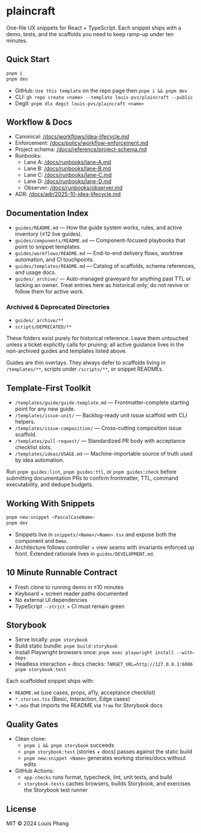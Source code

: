 # plaincraft

One-file UX snippets for React + TypeScript. Each snippet ships with a demo, tests, and the scaffolds you need to keep ramp-up under ten minutes.

## Quick Start

```bash
pnpm i
pnpm dev
```

- GitHub: `Use this template` on the repo page then `pnpm i && pnpm dev`
- CLI: `gh repo create <name> --template louis-pvs/plaincraft --public`
- Degit: `pnpm dlx degit louis-pvs/plaincraft <name>`

## Workflow & Docs

- Canonical: [/docs/workflows/idea-lifecycle.md](/docs/workflows/idea-lifecycle.md)
- Enforcement: [/docs/policy/workflow-enforcement.md](/docs/policy/workflow-enforcement.md)
- Project schema: [/docs/reference/project-schema.md](/docs/reference/project-schema.md)
- Runbooks:
  - Lane A: [/docs/runbooks/lane-A.md](/docs/runbooks/lane-A.md)
  - Lane B: [/docs/runbooks/lane-B.md](/docs/runbooks/lane-B.md)
  - Lane C: [/docs/runbooks/lane-C.md](/docs/runbooks/lane-C.md)
  - Lane D: [/docs/runbooks/lane-D.md](/docs/runbooks/lane-D.md)
  - Observer: [/docs/runbooks/observer.md](/docs/runbooks/observer.md)
- ADR: [/docs/adr/2025-10-idea-lifecycle.md](/docs/adr/2025-10-idea-lifecycle.md)

## Documentation Index

- `guides/README.md` — How the guide system works, rules, and active inventory (≤12 live guides).
- `guides/components/README.md` — Component-focused playbooks that point to snippet templates.
- `guides/workflows/README.md` — End-to-end delivery flows, worktree automation, and CI touchpoints.
- `guides/templates/README.md` — Catalog of scaffolds, schema references, and usage docs.
- `guides/_archive/` — Auto-managed graveyard for anything past TTL or lacking an owner. Treat entries here as historical only; do not revive or follow them for active work.

### Archived & Deprecated Directories

- `guides/_archive/**`
- `scripts/DEPRECATED/**`

These folders exist purely for historical reference. Leave them untouched unless a ticket explicitly calls for pruning; all active guidance lives in the non-archived guides and templates listed above.

Guides are thin overlays. They always defer to scaffolds living in `/templates/**`, scripts under `/scripts/**`, or snippet READMEs.

## Template-First Toolkit

- `/templates/guide/guide-template.md` — Frontmatter-complete starting point for any new guide.
- `/templates/issue-unit/` — Backlog-ready unit issue scaffold with CLI helpers.
- `/templates/issue-composition/` — Cross-cutting composition issue scaffold.
- `/templates/pull-request/` — Standardized PR body with acceptance checklist slots.
- `/templates/ideas/USAGE.md` — Machine-importable source of truth used by idea automation.

Run `pnpm guides:lint`, `pnpm guides:ttl`, or `pnpm guides:check` before submitting documentation PRs to confirm frontmatter, TTL, command executability, and dedupe budgets.

## Working With Snippets

```bash
pnpm new:snippet <PascalCaseName>
pnpm dev
```

- Snippets live in `snippets/<Name>/<Name>.tsx` and expose both the component and `Demo`.
- Architecture follows controller + view seams with invariants enforced up front. Extended rationale lives in `guides/DEVELOPMENT.md`.

## 10 Minute Runnable Contract

- Fresh clone to running demo in ≤10 minutes
- Keyboard + screen reader paths documented
- No external UI dependencies
- TypeScript `--strict` + CI must remain green

## Storybook

- Serve locally: `pnpm storybook`
- Build static bundle: `pnpm build:storybook`
- Install Playwright browsers once: `pnpm exec playwright install --with-deps`
- Headless interaction + docs checks: `TARGET_URL=http://127.0.0.1:6006 pnpm storybook:test`

Each scaffolded snippet ships with:

- `README.md` (use cases, props, a11y, acceptance checklist)
- `*.stories.tsx` (Basic, Interaction, Edge cases)
- `*.mdx` that imports the README via `?raw` for Storybook docs

## Quality Gates

- Clean clone:
  - `pnpm i && pnpm storybook` succeeds
  - `pnpm storybook:test` (stories + docs) passes against the static build
  - `pnpm new:snippet <Name>` generates working stories/docs without edits
- GitHub Actions:
  - `app-checks` runs format, typecheck, lint, unit tests, and build
  - `storybook-tests` caches browsers, builds Storybook, and exercises the Storybook test runner

## License

MIT © 2024 Louis Phang
